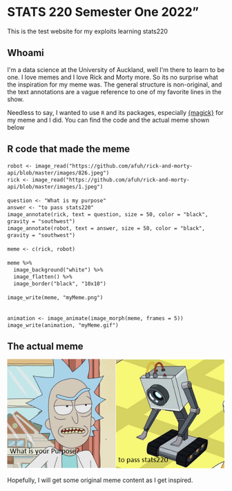 # STATS 220 Semester One 2022”

This is the test website for my exploits learning stats220

## Whoami

I'm a data science at the University of Auckland, well I'm there to learn to be one. I love memes and I love Rick and Morty more. So its no surprise what the inspiration 
for my meme was. The general structure is non-original, and the text annotations are a vague reference to one of my favorite lines in the show.

Needless to say, I wanted to use `R` and its packages, especially [{magick}](https://cran.r-project.org/web/packages/magick/vignettes/intro.html) for my meme and I did.
You can find the code and the actual meme shown below

## R code that made the meme

    robot <- image_read("https://github.com/afuh/rick-and-morty-api/blob/master/images/826.jpeg")
    rick <- image_read("https://github.com/afuh/rick-and-morty-api/blob/master/images/1.jpeg")

    question <- "What is my purpose"
    answer <- "to pass stats220"
    image_annotate(rick, text = question, size = 50, color = "black", gravity = "southwest")
    image_annotate(robot, text = answer, size = 50, color = "black", gravity = "southwest")

    meme <- c(rick, robot)

    meme %>% 
      image_background("white") %>% 
      image_flatten() %>%
      image_border("black", "10x10")

    image_write(meme, "myMeme.png")


    animation <- image_animate(image_morph(meme, frames = 5))
    image_write(animation, "myMeme.gif")

## The actual meme

![](myMeme.png)

Hopefully, I will get some original meme content as I get inspired.
